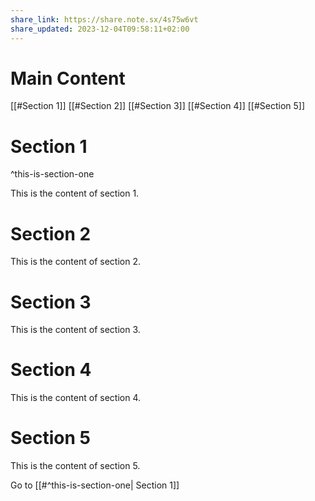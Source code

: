 ```yaml
---
share_link: https://share.note.sx/4s75w6vt
share_updated: 2023-12-04T09:58:11+02:00
---
```


# Main Content
[[#Section 1]] 
[[#Section 2]] 
[[#Section 3]] 
[[#Section 4]] 
[[#Section 5]] 

# Section 1 
^this-is-section-one

This is the content of section 1. 

# Section 2

This is the content of section 2.

# Section 3

This is the content of section 3.

# Section 4

This is the content of section 4.

# Section 5

This is the content of section 5.


Go to [[#^this-is-section-one| Section 1]]